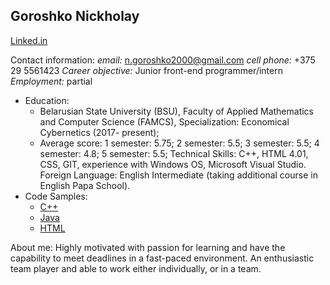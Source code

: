 ## Goroshko Nickholay

[Linked.in](https://www.linkedin.com/in/nickholay-goroshko-b867b5172/)

Contact information:
*email:* n.goroshko2000@gmail.com
*cell phone:* +375 29 5561423
*Career objective:* Junior front-end programmer/intern
*Employment:* partial

* Education:
  * Belarusian State University (BSU), Faculty of Applied Mathematics and Computer Science (FAMCS), Specialization: Economical Cybernetics (2017- present);
  * Average score: 1 semester: 5.75; 2 semester: 5.5; 3 semester: 5.5; 4 semester: 4.8; 5 semester: 5.5;
Technical Skills:
C++, HTML 4.01, CSS, GIT, experience with Windows OS, Microsoft Visual Studio.
Foreign Language:
English Intermediate (taking additional course in English Papa School).
* Code Samples:
  * [C++](https://github.com/NickGor18/-)
  * [Java](https://github.com/NickGor18/Java)
  * [HTML](https://github.com/NickGor18/HTML)
  
About me:
Highly motivated with passion for learning and have the capability to meet deadlines in a fast-paced environment.
An enthusiastic team player and able to work either individually, or in a team.
